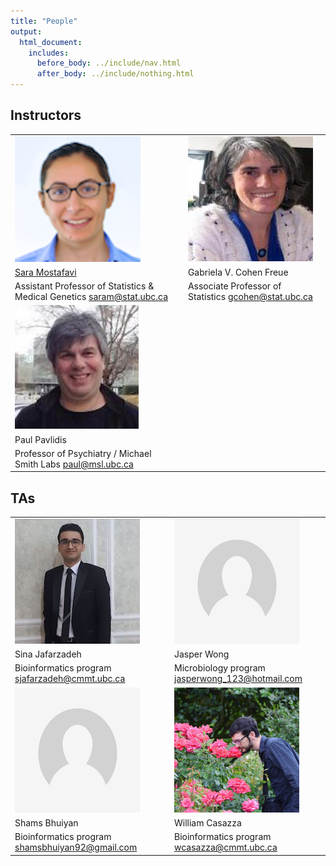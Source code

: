 ```yaml
---
title: "People"
output:
  html_document:
    includes:
      before_body: ../include/nav.html
      after_body: ../include/nothing.html
---
```


## Instructors

|  |   |  |
|---------------|---------------|---------------|
 | ![Sara](peoplePics/saram.png) | | ![Gaby](peoplePics/Gaby_shot.jpg)  |
 | [Sara Mostafavi](http://www.stat.ubc.ca/~saram/) | |  Gabriela V. Cohen Freue      |
 |  Assistant Professor of Statistics & Medical Genetics <saram@stat.ubc.ca> | |  Associate Professor of Statistics <gcohen@stat.ubc.ca> |
| ![Paul](peoplePics/paulPavlidis.png) | 
|  Paul Pavlidis  | 
|  Professor of Psychiatry / Michael Smith Labs <paul@msl.ubc.ca> | 
## TAs

|  |   |  |
|---------------|---------------|---------------|
| ![Sina](peoplePics/Sina_shot.jpg) |  | ![Jasper](peoplePics/Empty_shot.jpg) |
| Sina Jafarzadeh |    | Jasper Wong |
|  Bioinformatics program <sjafarzadeh@cmmt.ubc.ca> | |  Microbiology program <jasperwong_123@hotmail.com> |
 | ![Shams](peoplePics/Empty_shot.jpg) || ![Will](peoplePics/Will_shot.jpg) | 
   | Shams Bhuiyan || William Casazza | 
 |  Bioinformatics program <shamsbhuiyan92@gmail.com> | |  Bioinformatics program <wcasazza@cmmt.ubc.ca> |




<!-- [Sara Mostafavi](http://www.stat.ubc.ca/~saram/), lead instructor

  * Statistics and Medical Genetics
  * <saram@cs.stanford.edu>
  
Paul Pavlidis, instructor
  
  * CHiBi and Psychiatry
  * <paul@chibi.ubc.ca>
  
Marjan Farahbod, TA

  * <marjan.farahbod@gmail.com>
  
Santina Lin, TA

  * <hello@santina.me> -->
